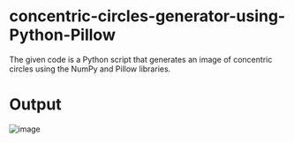 # concentric-circles-generator-using-Python-Pillow
The given code is a Python script that generates an image of concentric circles using the NumPy and Pillow libraries.
# Output
![image](https://github.com/smahmuddz/concentric-circles-generator-using-Python-Pillow/assets/85384973/903e9b22-d5d2-4c05-a7a9-eccec3874a93)
